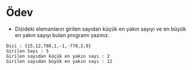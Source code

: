 # Ödev

- Dizideki elemanların girilen sayıdan küçük en yakın sayıyı ve en büyük en yakın sayıyı bulan programı yazınız.

```
Dizi : {15,12,788,1,-1,-778,2,0}
Girilen Sayı : 5
Girilen sayıdan küçük en yakın sayı : 2
Girilen sayıdan büyük en yakın sayı : 12
```
